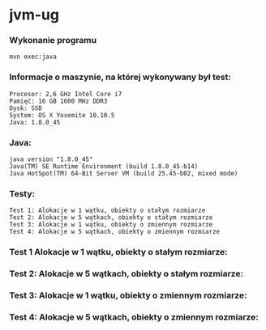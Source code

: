 # jvm-ug

### Wykonanie programu
`mvn exec:java`

### Informacje o maszynie, na której wykonywany był test:
```
Procesor: 2,6 GHz Intel Core i7
Pamięć: 16 GB 1600 MHz DDR3
Dysk: SSD
System: OS X Yosemite 10.10.5
Java: 1.8.0_45
```

### Java:
```
java version "1.8.0_45"
Java(TM) SE Runtime Environment (build 1.8.0_45-b14)
Java HotSpot(TM) 64-Bit Server VM (build 25.45-b02, mixed mode)
```

### Testy:
```
Test 1: Alokacje w 1 wątku, obiekty o stałym rozmiarze
Test 2: Alokacje w 5 wątkach, obiekty o stałym rozmiarze
Test 3: Alokacje w 1 wątku, obiekty o zmiennym rozmiarze
Test 4: Alokacje w 5 wątkach, obiekty o zmiennym rozmiarze
```

### Test 1 Alokacje w 1 wątku, obiekty o stałym rozmiarze:

### Test 2: Alokacje w 5 wątkach, obiekty o stałym rozmiarze:

### Test 3: Alokacje w 1 wątku, obiekty o zmiennym rozmiarze:

### Test 4: Alokacje w 5 wątkach, obiekty o zmiennym rozmiarze:
